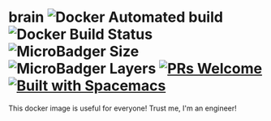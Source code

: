 # brain ![Docker Automated build](https://img.shields.io/docker/automated/fin1ger/brain.svg) ![Docker Build Status](https://img.shields.io/docker/build/fin1ger/brain.svg) ![MicroBadger Size](https://img.shields.io/microbadger/image-size/fin1ger/brain.svg) ![MicroBadger Layers](https://img.shields.io/microbadger/layers/fin1ger/brain.svg) [![PRs Welcome](https://img.shields.io/badge/PRs-welcome-brightgreen.svg)](http://makeapullrequest.com) [![Built with Spacemacs](https://cdn.rawgit.com/syl20bnr/spacemacs/442d025779da2f62fc86c2082703697714db6514/assets/spacemacs-badge.svg)](http://spacemacs.org)

This docker image is useful for everyone! Trust me, I'm an engineer!
